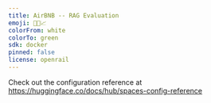 ```yaml
---
title: AirBNB -- RAG Evaluation
emoji: 👜💵📈
colorFrom: white
colorTo: green
sdk: docker
pinned: false
license: openrail
---
```


Check out the configuration reference at https://huggingface.co/docs/hub/spaces-config-reference
